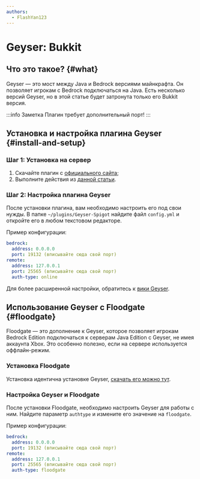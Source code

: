 ```yaml
---
authors:
  - FlashYan123
---
```


# Geyser: Bukkit

## Что это такое? {#what}

Geyser — это мост между Java и Bedrock версиями майнкрафта. Он позволяет игрокам с Bedrock подключаться на Java. Есть несколько версий Geyser, но в этой статье будет затронута только его Bukkit версия.

:::info Заметка
Плагин требует дополнительный порт!
:::

## Установка и настройка плагина Geyser {#install-and-setup}

### Шаг 1: Установка на сервер

1. Скачайте плагин с [официального сайта](https://geysermc.org/download);
2. Выполните действия из [данной статьи](/minecraft/installplugins).

### Шаг 2: Настройка плагина Geyser

После установки плагина, вам необходимо настроить его под свои нужды. В папке `~/plugins/Geyser-Spigot` найдите файл `config.yml` и откройте его в любом текстовом редакторе.

Пример конфигурации:

```yaml
bedrock:
  address: 0.0.0.0
  port: 19132 (вписывайте сюда свой порт)
remote:
  address: 127.0.0.1
  port: 25565 (вписывайте сюда свой порт)
  auth-type: online
```

Для более расширенной настройки, обратитесь к [вики Geyser](https://wiki.geysermc.org/geyser/understanding-the-config/).

## Использование Geyser с Floodgate {#floodgate}

Floodgate — это дополнение к Geyser, которое позволяет игрокам Bedrock Edition подключаться к серверам Java Edition с Geyser, не имея аккаунта Xbox. Это особенно полезно, если на сервере используется оффлайн-режим.

### Установка Floodgate

Установка идентична установке Geyser, [скачать его можно тут](https://geysermc.org/download#floodgate).

### Настройка Geyser и Floodgate

После установки Floodgate, необходимо настроить Geyser для работы с ним. Найдите параметр `authtype` и измените его значение на `floodgate`.

Пример конфигурации:

```yaml
bedrock:
  address: 0.0.0.0
  port: 19132 (вписывайте сюда свой порт)
remote:
  address: 127.0.0.1
  port: 25565 (вписывайте сюда свой порт)
  auth-type: floodgate
```

